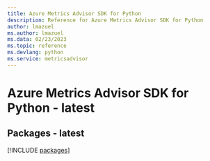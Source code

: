 ```yaml
---
title: Azure Metrics Advisor SDK for Python
description: Reference for Azure Metrics Advisor SDK for Python
author: lmazuel
ms.author: lmazuel
ms.data: 02/23/2023
ms.topic: reference
ms.devlang: python
ms.service: metricsadvisor
---
```

# Azure Metrics Advisor SDK for Python - latest
## Packages - latest
[!INCLUDE [packages](metrics-advisor-index.md)]